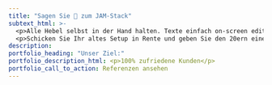 ```yaml
---
title: "Sagen Sie 👋 zum JAM-Stack"
subtext_html: >-
  <p>Alle Hebel selbst in der Hand halten. Texte einfach on-screen editieren. Mit Flat Files Angriffsfl&auml;chen verkleinern und die Nutzungsgebühren für PHP sparen.</p>
  <p>Schicken Sie Ihr altes Setup in Rente und geben Sie den 20ern einen Neustart!</p>
description:
portfolio_heading: "Unser Ziel:"
portfolio_description_html: <p>100% zufriedene Kunden</p>
portfolio_call_to_action: Referenzen ansehen
---
```

